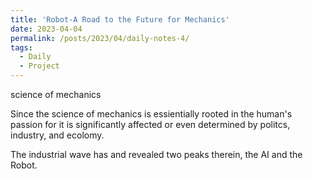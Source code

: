 ```yaml
---
title: 'Robot-A Road to the Future for Mechanics'
date: 2023-04-04
permalink: /posts/2023/04/daily-notes-4/
tags:
  - Daily
  - Project
---
```



science of mechanics 

Since the science of mechanics is essientially rooted in the human's passion for 
it is significantly affected or even determined by politcs, industry, and ecolomy. 

The industrial wave has 
and revealed two peaks therein, the AI and the Robot.
